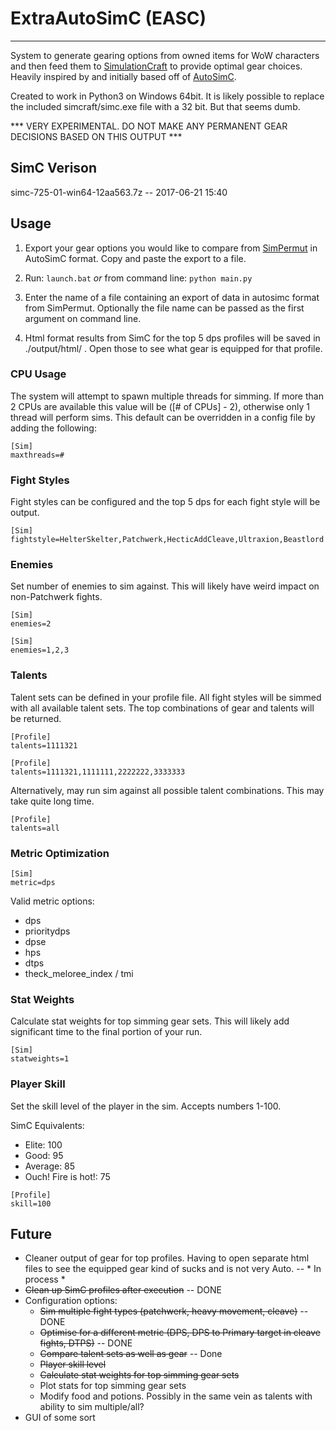 # ExtraAutoSimC (EASC)
---

System to generate gearing options from owned items for WoW characters and then feed them to [SimulationCraft](http://simulationcraft.org/) to provide optimal gear choices. Heavily inspired by and initially based off of [AutoSimC](https://github.com/SimCMinMax/AutoSimC).

Created to work in Python3 on Windows 64bit. It is likely possible to replace the included simcraft/simc.exe file with a 32 bit. But that seems dumb.

*** VERY EXPERIMENTAL. DO NOT MAKE ANY PERMANENT GEAR DECISIONS BASED ON THIS OUTPUT ***


## SimC Verison

simc-725-01-win64-12aa563.7z -- 2017-06-21 15:40


## Usage

1) Export your gear options you would like to compare from [SimPermut](https://mods.curse.com/addons/wow/254069-simpermut) in AutoSimC format. Copy and paste the export to a file.

2) Run: `launch.bat` *or* from command line: `python main.py`

3) Enter the name of a file containing an export of data in autosimc format from SimPermut. Optionally the file name can be passed as the first argument on command line.

4) Html format results from SimC for the top 5 dps profiles will be saved in ./output/html/ . Open those to see what gear is equipped for that profile.


### CPU Usage

The system will attempt to spawn multiple threads for simming. If more than 2 CPUs are available this value will be ([# of CPUs] - 2), otherwise only 1 thread will perform sims. This default can be overridden in a config file by adding the following:

```
[Sim]
maxthreads=#
```


### Fight Styles

Fight styles can be configured and the top 5 dps for each fight style will be output.

```
[Sim]
fightstyle=HelterSkelter,Patchwerk,HecticAddCleave,Ultraxion,Beastlord
```

### Enemies

Set number of enemies to sim against. This will likely have weird impact on non-Patchwerk fights.

```
[Sim]
enemies=2
```

```
[Sim]
enemies=1,2,3
```

### Talents

Talent sets can be defined in your profile file. All fight styles will be simmed with all available talent sets. The top combinations of gear and talents will be returned.

```
[Profile]
talents=1111321
```

```
[Profile]
talents=1111321,1111111,2222222,3333333
```

Alternatively, may run sim against all possible talent combinations. This may take quite long time.

```
[Profile]
talents=all
```

### Metric Optimization

```
[Sim]
metric=dps
```

Valid metric options:
 * dps
 * prioritydps
 * dpse
 * hps
 * dtps
 * theck_meloree_index / tmi

### Stat Weights

Calculate stat weights for top simming gear sets. This will likely add significant time to the final portion of your run.

```
[Sim]
statweights=1
```


### Player Skill

Set the skill level of the player in the sim. Accepts numbers 1-100.

SimC Equivalents:
 * Elite: 100
 * Good: 95
 * Average: 85
 * Ouch! Fire is hot!: 75

```
[Profile]
skill=100
```

## Future

* Cleaner output of gear for top profiles. Having to open separate html files to see the equipped gear kind of sucks and is not very Auto. -- * In process *
* ~~Clean up SimC profiles after execution~~ -- DONE
* Configuration options:
  * ~~Sim multiple fight types (patchwerk, heavy movement, cleave)~~ -- DONE
  * ~~Optimise for a different metric (DPS, DPS to Primary target in cleave fights, DTPS)~~ -- DONE
  * ~~Compare talent sets as well as gear~~ -- Done
  * ~~Player skill level~~
  * ~~Calculate stat weights for top simming gear sets~~
  * Plot stats for top simming gear sets
  * Modify food and potions. Possibly in the same vein as talents with ability to sim multiple/all?
* GUI of some sort
